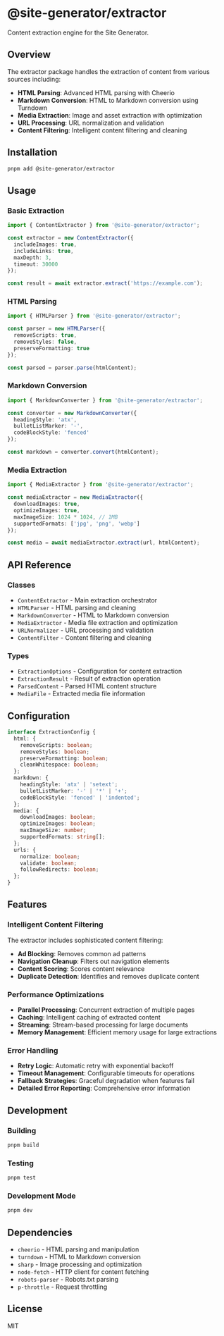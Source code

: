 # @site-generator/extractor

Content extraction engine for the Site Generator.

## Overview

The extractor package handles the extraction of content from various sources including:

- **HTML Parsing**: Advanced HTML parsing with Cheerio
- **Markdown Conversion**: HTML to Markdown conversion using Turndown
- **Media Extraction**: Image and asset extraction with optimization
- **URL Processing**: URL normalization and validation
- **Content Filtering**: Intelligent content filtering and cleaning

## Installation

```bash
pnpm add @site-generator/extractor
```

## Usage

### Basic Extraction

```typescript
import { ContentExtractor } from '@site-generator/extractor';

const extractor = new ContentExtractor({
  includeImages: true,
  includeLinks: true,
  maxDepth: 3,
  timeout: 30000
});

const result = await extractor.extract('https://example.com');
```

### HTML Parsing

```typescript
import { HTMLParser } from '@site-generator/extractor';

const parser = new HTMLParser({
  removeScripts: true,
  removeStyles: false,
  preserveFormatting: true
});

const parsed = parser.parse(htmlContent);
```

### Markdown Conversion

```typescript
import { MarkdownConverter } from '@site-generator/extractor';

const converter = new MarkdownConverter({
  headingStyle: 'atx',
  bulletListMarker: '-',
  codeBlockStyle: 'fenced'
});

const markdown = converter.convert(htmlContent);
```

### Media Extraction

```typescript
import { MediaExtractor } from '@site-generator/extractor';

const mediaExtractor = new MediaExtractor({
  downloadImages: true,
  optimizeImages: true,
  maxImageSize: 1024 * 1024, // 1MB
  supportedFormats: ['jpg', 'png', 'webp']
});

const media = await mediaExtractor.extract(url, htmlContent);
```

## API Reference

### Classes

- `ContentExtractor` - Main extraction orchestrator
- `HTMLParser` - HTML parsing and cleaning
- `MarkdownConverter` - HTML to Markdown conversion
- `MediaExtractor` - Media file extraction and optimization
- `URLNormalizer` - URL processing and validation
- `ContentFilter` - Content filtering and cleaning

### Types

- `ExtractionOptions` - Configuration for content extraction
- `ExtractionResult` - Result of extraction operation
- `ParsedContent` - Parsed HTML content structure
- `MediaFile` - Extracted media file information

## Configuration

```typescript
interface ExtractionConfig {
  html: {
    removeScripts: boolean;
    removeStyles: boolean;
    preserveFormatting: boolean;
    cleanWhitespace: boolean;
  };
  markdown: {
    headingStyle: 'atx' | 'setext';
    bulletListMarker: '-' | '*' | '+';
    codeBlockStyle: 'fenced' | 'indented';
  };
  media: {
    downloadImages: boolean;
    optimizeImages: boolean;
    maxImageSize: number;
    supportedFormats: string[];
  };
  urls: {
    normalize: boolean;
    validate: boolean;
    followRedirects: boolean;
  };
}
```

## Features

### Intelligent Content Filtering

The extractor includes sophisticated content filtering:

- **Ad Blocking**: Removes common ad patterns
- **Navigation Cleanup**: Filters out navigation elements
- **Content Scoring**: Scores content relevance
- **Duplicate Detection**: Identifies and removes duplicate content

### Performance Optimizations

- **Parallel Processing**: Concurrent extraction of multiple pages
- **Caching**: Intelligent caching of extracted content
- **Streaming**: Stream-based processing for large documents
- **Memory Management**: Efficient memory usage for large extractions

### Error Handling

- **Retry Logic**: Automatic retry with exponential backoff
- **Timeout Management**: Configurable timeouts for operations
- **Fallback Strategies**: Graceful degradation when features fail
- **Detailed Error Reporting**: Comprehensive error information

## Development

### Building

```bash
pnpm build
```

### Testing

```bash
pnpm test
```

### Development Mode

```bash
pnpm dev
```

## Dependencies

- `cheerio` - HTML parsing and manipulation
- `turndown` - HTML to Markdown conversion
- `sharp` - Image processing and optimization
- `node-fetch` - HTTP client for content fetching
- `robots-parser` - Robots.txt parsing
- `p-throttle` - Request throttling

## License

MIT
